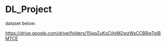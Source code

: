 # DL_Project

dataset below:

https://drive.google.com/drive/folders/15jxqZuKsCjihiM2wzWsCCBRwTgIBMTCE 